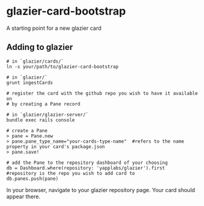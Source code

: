 glazier-card-bootstrap
======================

A starting point for a new glazier card


## Adding to glazier

    # in `glazier/cards/`
    ln -s your/path/to/glazier-card-bootstrap

    # in `glazier/`
    grunt ingestCards

    # register the card with the github repo you wish to have it available on
    # by creating a Pane record
    
    # in `glazier/glazier-server/`
    bundle exec rails console

    # create a Pane
    > pane = Pane.new
    > pane.pane_type_name="your-cards-type-name"  #refers to the name property in your card's package.json
    > pane.save!

    # add the Pane to the repository dashboard of your choosing
    db = Dashboard.where(repository: 'yapplabs/glazier').first  #repository is the repo you wish to add card to
    db.panes.push(pane)

In your browser, navigate to your glazier repository page.  Your card should appear there.

